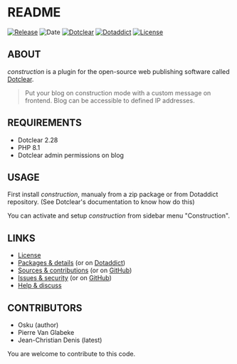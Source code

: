 # README

[![Release](https://img.shields.io/badge/release-1.9.1-a2cbe9.svg)](https://git.dotclear.watch/JcDenis/construction/releases)
![Date](https://img.shields.io/badge/date-2023.10.23-c44d58.svg)
[![Dotclear](https://img.shields.io/badge/dotclear-v2.28-137bbb.svg)](https://fr.dotclear.org/download)
[![Dotaddict](https://img.shields.io/badge/dotaddict-official-9ac123.svg)](https://plugins.dotaddict.org/dc2/details/construction)
[![License](https://img.shields.io/badge/license-GPL--2.0-ececec.svg)](https://git.dotclear.watch/JcDenis/construction/src/branch/master/LICENSE)

## ABOUT

_construction_ is a plugin for the open-source web publishing software called [Dotclear](https://www.dotclear.org).

> Put your blog on construction mode with a custom message on frontend. Blog can be accessible to defined IP addresses.

## REQUIREMENTS

* Dotclear 2.28
* PHP 8.1
* Dotclear admin permissions on blog

## USAGE

First install _construction_, manualy from a zip package or from 
Dotaddict repository. (See Dotclear's documentation to know how do this)

You can activate and setup _construction_ from sidebar menu "Construction".

## LINKS

* [License](https://git.dotclear.watch/JcDenis/construction/src/branch/master/LICENSE)
* [Packages & details](https://git.dotclear.watch/JcDenis/construction/releases) (or on [Dotaddict](https://plugins.dotaddict.org/dc2/details/construction))
* [Sources & contributions](https://git.dotclear.watch/JcDenis/construction) (or on [GitHub](https://github.com/JcDenis/construction))
* [Issues & security](https://git.dotclear.watch/JcDenis/construction/issues) (or on [GitHub](https://github.com/JcDenis/construction/issues))
* [Help & discuss](http://forum.dotclear.org/viewtopic.php?id=42875)

## CONTRIBUTORS

* Osku (author)
* Pierre Van Glabeke
* Jean-Christian Denis (latest)

You are welcome to contribute to this code.
